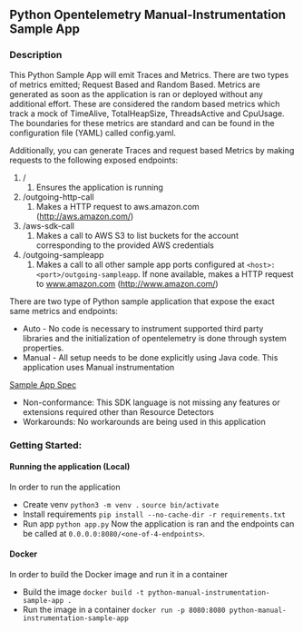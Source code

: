 ## Python Opentelemetry Manual-Instrumentation Sample App

### Description

This Python Sample App will emit Traces and Metrics. There are two types of metrics emitted;
Request Based and Random Based.
Metrics are generated as soon as the application is ran or deployed without any additional effort. These are considered the random based metrics which track a mock of TimeAlive, TotalHeapSize, ThreadsActive and CpuUsage. The boundaries for these metrics are standard and can be found in the configuration file (YAML) called config.yaml.

Additionally, you can generate Traces and request based Metrics by making requests to the following exposed endpoints:

1. /
    1. Ensures the application is running
2. /outgoing-http-call
    1. Makes a HTTP request to aws.amazon.com (http://aws.amazon.com/)
3. /aws-sdk-call
    1. Makes a call to AWS S3 to list buckets for the account corresponding to the provided AWS credentials
4. /outgoing-sampleapp
    1. Makes a call to all other sample app ports configured at `<host>:<port>/outgoing-sampleapp`. If none available, makes a HTTP request to www.amazon.com (http://www.amazon.com/)

There are two type of Python sample application that expose the exact same metrics and endpoints:

* Auto - No code is necessary to instrument supported third party libraries and the initialization of opentelemetry is done through system properties.
* Manual - All setup needs to be done explicitly using Java code.
This application uses Manual instrumentation

[Sample App Spec](../SampleAppSpec.md)

* Non-conformance: This SDK language is not missing any features or extensions required other than Resource Detectors
* Workarounds: No workarounds are being used in this application

### Getting Started:

#### Running the application (Local)

In order to run the application

- Create venv
`python3 -m venv .`
`source bin/activate`
- Install requirements
`pip install --no-cache-dir -r requirements.txt`
- Run app
`python app.py`
Now the application is ran and the endpoints can be called at `0.0.0.0:8080/<one-of-4-endpoints>`.

#### Docker

In order to build the Docker image and run it in a container

- Build the image
`docker build -t python-manual-instrumentation-sample-app .`
- Run the image in a container
`docker run -p 8080:8080 python-manual-instrumentation-sample-app`
